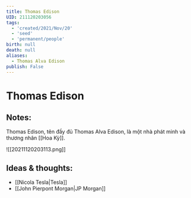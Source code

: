 ```yaml
---
title: Thomas Edison
UID: 211120203056
tags:
  - 'created/2021/Nov/20'
  - 'seed'
  - 'permanent/people'
birth: null
death: null
aliases:
  - Thomas Alva Edison
publish: False
---
```

# Thomas Edison

## Notes:
Thomas Edison, tên đầy đủ Thomas Alva Edison, là một nhà phát minh và thương nhân [[Hoa Kỳ]].

![[20211120203113.png]]

## Ideas & thoughts:
- [[Nicola Tesla|Tesla]]
- [[John Pierpont Morgan|JP Morgan]]